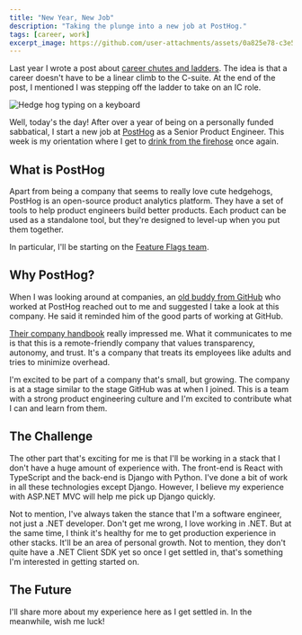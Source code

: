 ```yaml
---
title: "New Year, New Job"
description: "Taking the plunge into a new job at PostHog."
tags: [career, work]
excerpt_image: https://github.com/user-attachments/assets/0a825e78-c3e5-4aa4-ac1f-13ba597da4a5
---
```


Last year I wrote a post about [career chutes and ladders](/archive/2024/12/10/chutes-and-ladder). The idea is that a career doesn't have to be a linear climb to the C-suite. At the end of the post, I mentioned I was stepping off the ladder to take on an IC role.

![Hedge hog typing on a keyboard](https://github.com/user-attachments/assets/0a825e78-c3e5-4aa4-ac1f-13ba597da4a5)

Well, today's the day! After over a year of being on a personally funded sabbatical, I start a new job at [PostHog](https://posthog.com) as a Senior Product Engineer. This week is my orientation where I get to [drink from the firehose](https://haacked.com/archive/2007/10/26/drinking-from-the-firehose.aspx/) once again.

## What is PostHog

Apart from being a company that seems to really love cute hedgehogs, PostHog is an open-source product analytics platform. They have a set of tools to help product engineers build better products. Each product can be used as a standalone tool, but they're designed to level-up when you put them together.

In particular, I'll be starting on the [Feature Flags team](https://posthog.com/feature-flags).

## Why PostHog?

When I was looking around at companies, an [old buddy from GitHub](https://github.com/phanatic) who worked at PostHog reached out to me and suggested I take a look at this company. He said it reminded him of the good parts of working at GitHub.

[Their company handbook](https://posthog.com/handbook) really impressed me. What it communicates to me is that this is a remote-friendly company that values transparency, autonomy, and trust. It's a company that treats its employees like adults and tries to minimize overhead.

I'm excited to be part of a company that's small, but growing. The company is at a stage similar to the stage GitHub was at when I joined. This is a team with a strong product engineering culture and I'm excited to contribute what I can and learn from them.

## The Challenge

The other part that's exciting for me is that I'll be working in a stack that I don't have a huge amount of experience with. The front-end is React with TypeScript and the back-end is Django with Python. I've done a bit of work in all these technologies except Django. However, I believe my experience with ASP.NET MVC will help me pick up Django quickly.

Not to mention, I've always taken the stance that I'm a software engineer, not just a .NET developer. Don't get me wrong, I love working in .NET. But at the same time, I think it's healthy for me to get production experience in other stacks. It'll be an area of personal growth. Not to mention, they don't quite have a .NET Client SDK yet so once I get settled in, that's something I'm interested in getting started on.

## The Future

I'll share more about my experience here as I get settled in. In the meanwhile, wish me luck!
